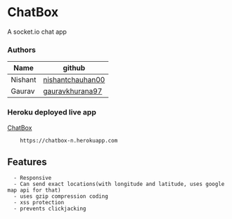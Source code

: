 # ChatBox
A socket.io chat app

### Authors
| Name | github |
| ------ | ------ |
| Nishant | [nishantchauhan00](https://github.com/nishantchauhan00) |
| Gaurav | [gauravkhurana97](https://github.com/gauravkhurana97) |

### Heroku deployed live app 
[ChatBox]
```
    https://chatbox-n.herokuapp.com
```

## Features
```
  - Responsive
  - Can send exact locations(with longitude and latitude, uses google map api for that)
  - uses gzip compression coding
  - xss protection
  - prevents clickjacking
```

[ChatBox]: <https://chatbox-n.herokuapp.com>

